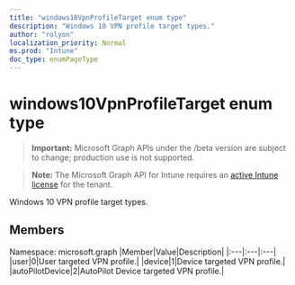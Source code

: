 ```yaml
---
title: "windows10VpnProfileTarget enum type"
description: "Windows 10 VPN profile target types."
author: "rolyon"
localization_priority: Normal
ms.prod: "Intune"
doc_type: enumPageType
---
```


# windows10VpnProfileTarget enum type

> **Important:** Microsoft Graph APIs under the /beta version are subject to change; production use is not supported.

> **Note:** The Microsoft Graph API for Intune requires an [active Intune license](https://go.microsoft.com/fwlink/?linkid=839381) for the tenant.

Windows 10 VPN profile target types.

## Members

Namespace: microsoft.graph
|Member|Value|Description|
|:---|:---|:---|
|user|0|User targeted VPN profile.|
|device|1|Device targeted VPN profile.|
|autoPilotDevice|2|AutoPilot Device targeted VPN profile.|



